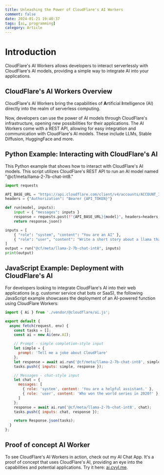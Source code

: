 ```yaml
---
title: Unleashing the Power of CloudFlare's AI Workers
comment: false
date: 2024-01-21 19:40:37
tags: [ai, programming]
category: Article
---
```


# Introduction

CloudFlare's AI Workers allows developers to interact serverlessly with CloudFlare's AI models, providing a simple way to integrate AI into your applications.

## CloudFlare's AI Workers Overview

CloudFlare's AI Workers bring the capabilities of **A**rtificial **I**ntelligence (AI) directly into the realm of serverless computing.

Now, developers can use the power of AI models through CloudFlare's infrastructure, opening new possibilities for their applications. The AI Workers come with a REST API, allowing for easy integration and communication with CloudFlare's AI models. These include LLMs, Stable Diffusion, HuggingFace and more.

## Python Example: Interacting with CloudFlare's AI

This Python example that shows how to interact with CloudFlare's AI models. This script utilizes CloudFlare's REST API to run an AI model named "@cf/meta/llama-2-7b-chat-int8."

```python
import requests

API_BASE_URL = "https://api.cloudflare.com/client/v4/accounts/ACCOUNT_ID/ai/run/"
headers = {"Authorization": "Bearer {API_TOKEN}"}

def run(model, inputs):
    input = { "messages": inputs }
    response = requests.post(f"{API_BASE_URL}{model}", headers=headers, json=input)
    return response.json()

inputs = [
    { "role": "system", "content": "You are an AI" },
    { "role": "user", "content": "Write a short story about a llama that goes on a journey to find an orange cloud"}
]
output = run("@cf/meta/llama-2-7b-chat-int8", inputs)
print(output)
```

## JavaScript Example: Deployment with CloudFlare's AI

For developers looking to integrate CloudFlare's AI into their web applications (e.g. customer service chat bots or SaaS), the following JavaScript example showcases the deployment of an AI-powered function using CloudFlare Workers:

```javascript
import { Ai } from './vendor/@cloudflare/ai.js';

export default {
  async fetch(request, env) {
    const tasks = [];
    const ai = new Ai(env.AI);

    // Prompt - simple completion-style input
    let simple = {
      prompt: 'Tell me a joke about CloudFlare'
    };
    let response = await ai.run('@cf/meta/llama-2-7b-chat-int8', simple);
    tasks.push({ inputs: simple, response });

    // Messages - chat-style input
    let chat = {
      messages: [
        { role: 'system', content: 'You are a helpful assistant.' },
        { role: 'user', content: 'Who won the world series in 2020?' }
      ]
    };
    response = await ai.run('@cf/meta/llama-2-7b-chat-int8', chat);
    tasks.push({ inputs: chat, response });

    return Response.json(tasks);
  }
};
```

## Proof of concept AI Worker

To see CloudFlare's AI Workers in action, check out my AI Chat App. It's a proof of concept that uses CloudFlare's AI, providing an eye into the capabilities and potential applications. Try it here: [ai.cvyl.me](https://ai.cvyl.me/).